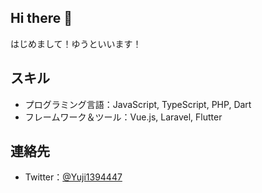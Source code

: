 ## Hi there 👋

はじめまして！ゆうといいます！

## スキル
- プログラミング言語：JavaScript, TypeScript, PHP, Dart
- フレームワーク＆ツール：Vue.js, Laravel, Flutter

## 連絡先
- Twitter：[@Yuji1394447](https://x.com/Yuji1394447)
